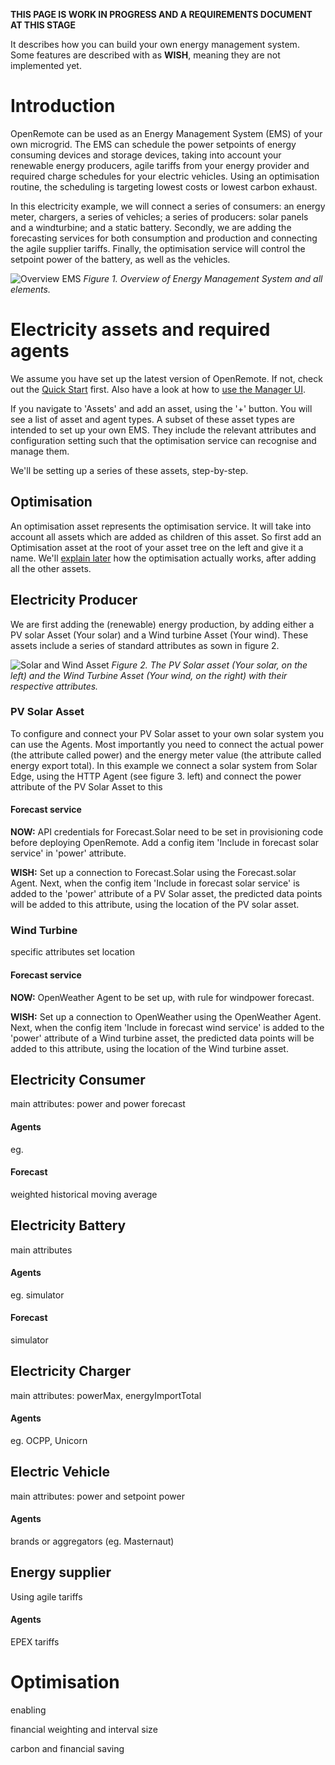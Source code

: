 **THIS PAGE IS WORK IN PROGRESS AND A REQUIREMENTS DOCUMENT AT THIS STAGE**

It describes how you can build your own energy management system. Some features are described with as **WISH**, meaning they are not implemented yet.

# Introduction

OpenRemote can be used as an Energy Management System (EMS) of your own microgrid. The EMS can schedule the power setpoints of energy consuming devices and storage devices, taking into account your renewable energy producers, agile tariffs from your energy provider and required charge schedules for your electric vehicles. Using an optimisation routine, the scheduling is targeting lowest costs or lowest carbon exhaust.

In this electricity example, we will connect a series of consumers: an energy meter, chargers, a series of vehicles; a series of producers: solar panels and a windturbine; and a static battery. Secondly, we are adding the forecasting services for both consumption and production and connecting the agile supplier tariffs. Finally, the optimisation service will control the setpoint power of the battery, as well as the vehicles. 

![Overview EMS](https://github.com/openremote/Documentation/blob/master/manuscript/figures/EMS%20overview.jpg)
_Figure 1. Overview of Energy Management System and all elements._

# Electricity assets and required agents

We assume you have set up the latest version of OpenRemote. If not, check out the [Quick Start](https://github.com/openremote/openremote/blob/master/README.md) first. Also have a look at how to [use the Manager UI](User-Guide%3A-Manager-UI).

If you navigate to 'Assets' and add an asset, using the '+' button. You will see a list of asset and agent types. A subset of these asset types are intended to set up your own EMS. They include the relevant attributes and configuration setting such that the optimisation service can recognise and manage them.

We'll be setting up a series of these assets, step-by-step.

## Optimisation

An optimisation asset represents the optimisation service. It will take into account all assets which are added as children of this asset. So first add an Optimisation asset at the root of your asset tree on the left and give it a name. We'll [explain later](#optimisation-1) how the optimisation actually works, after adding all the other assets.

## Electricity Producer

We are first adding the (renewable) energy production, by adding either a PV solar Asset (Your solar) and a Wind turbine Asset (Your wind). These assets include a series of standard attributes as sown in figure 2.

![Solar and Wind Asset](https://github.com/openremote/Documentation/blob/master/manuscript/figures/EMS%20Your%20Solar%20and%20Wind%20Asset.png)
_Figure 2. The PV Solar asset (Your solar, on the left) and the Wind Turbine Asset (Your wind, on the right) with their respective attributes._

### PV Solar Asset
To configure and connect your PV Solar asset to your own solar system you can use the Agents. Most importantly you need to connect the actual power (the attribute called power) and the energy meter value (the attribute called energy export total). In this example we connect a solar system from Solar Edge, using the HTTP Agent (see figure 3. left) and connect the power attribute of the PV Solar Asset to this  

#### Forecast service

**NOW:** API credentials for Forecast.Solar need to be set in provisioning code before deploying OpenRemote. Add a config item 'Include in forecast solar service' in 'power' attribute.

**WISH:** Set up a connection to Forecast.Solar using the Forecast.solar Agent. Next, when the config item 'Include in forecast solar service' is added to the 'power' attribute of a PV Solar asset, the predicted data points will be added to this attribute, using the location of the PV solar asset.

### Wind Turbine
specific attributes
set location

#### Forecast service

**NOW:** OpenWeather Agent to be set up, with rule for windpower forecast.

**WISH:** Set up a connection to OpenWeather using the OpenWeather Agent. Next, when the config item 'Include in forecast wind service' is added to the 'power' attribute of a Wind turbine asset, the predicted data points will be added to this attribute, using the location of the Wind turbine asset.

## Electricity Consumer
main attributes: power and power forecast

#### Agents
eg.

#### Forecast
weighted historical moving average

## Electricity Battery
main attributes 

#### Agents
eg. simulator

#### Forecast
simulator

## Electricity Charger
main attributes: powerMax, energyImportTotal

#### Agents
eg. OCPP, Unicorn

## Electric Vehicle
main attributes: power and setpoint power

#### Agents
brands or aggregators (eg. Masternaut)

## Energy supplier
Using agile tariffs

#### Agents
EPEX tariffs

# Optimisation
enabling

financial weighting and interval size

carbon and financial saving


